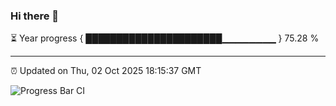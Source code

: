 ### Hi there 👋

⏳ Year progress { ██████████████████████▁▁▁▁▁▁▁▁ } 75.28 %

---

⏰ Updated on Thu, 02 Oct 2025 18:15:37 GMT

![Progress Bar CI](https://github.com/Shyam-Makwana/GitHub-Actions-Demo/workflows/Progress%20Bar%20CI/badge.svg)
